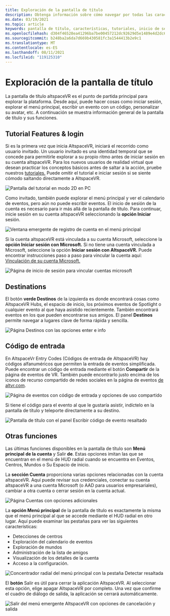 ```yaml
---
title: Exploración de la pantalla de título
description: Obtenga información sobre cómo navegar por todas las características y funciones de la pantalla de título altspaceVR como primera vez o devolver el usuario.
ms.date: 03/19/2021
ms.topic: article
keywords: pantalla de título, características, tutoriales, inicio de sesión, cuenta, código de entrada, destinos
ms.openlocfilehash: d304f46528ea41296ba7be00457212dc92629d5e1489e4d2dc656622f2a584e3
ms.sourcegitcommit: b248ba2a6da7d669b430581fc3a1544413b2e9c1
ms.translationtype: MT
ms.contentlocale: es-ES
ms.lasthandoff: 08/11/2021
ms.locfileid: "119125310"
---
```

# <a name="exploring-the-title-screen"></a>Exploración de la pantalla de título

La pantalla de título altspaceVR es el punto de partida principal para explorar la plataforma. Desde aquí, puede hacer cosas como iniciar sesión, explorar el menú principal, escribir un evento con un código, personalizar su avatar, etc. A continuación se muestra información general de la pantalla de título y sus funciones. 

## <a name="tutorial-features--login"></a>Tutorial Features & login 

Si es la primera vez que inicia AltspaceVR, iniciará el recorrido como usuario invitado. Un usuario invitado es una identidad temporal que se concede para permitirle explorar a su propio ritmo antes de iniciar sesión en su cuenta altspaceVR. Para los nuevos usuarios de realidad virtual que desean practicar los conceptos básicos antes de saltar a la acción, pruebe nuestros [tutoriales.](../tutorials/host-tools-overview.md) Puede omitir el tutorial e iniciar sesión si se siente cómodo saltando directamente a AltspaceVR. 

![Pantalla del tutorial en modo 2D en PC](images/title-screen-01.png)

Como invitado, también puede explorar el menú principal y ver el calendario de eventos, pero aún no puede escribir eventos. El inicio de sesión de la cuenta es necesario para ir más allá de la pantalla de título. Para continuar, inicie sesión en su cuenta altspaceVR seleccionando la **opción Iniciar** sesión. 

![Ventana emergente de registro de cuenta en el menú principal](images/title-screen-03.png)

Si la cuenta altspaceVR está vinculada a su cuenta Microsoft, seleccione la **opción Iniciar sesión con Microsoft.** Si no tiene una cuenta vinculada a Microsoft, seleccione la opción **Iniciar sesión con AltspaceVR.** Puede encontrar instrucciones paso a paso para vincular la cuenta aquí: [Vinculación de su cuenta Microsoft.](../getting-started/linking-microsoft-account.md) 

![Página de inicio de sesión para vincular cuentas microsoft](images/title-screen-02.png)

## <a name="destinations"></a>Destinations 

El botón **verde Destinos** de la izquierda es donde encontrará cosas como AltspaceVR Hubs, el espacio de inicio, los próximos eventos de Spotlight o cualquier evento al que haya asistido recientemente. También encontrará eventos en los que pueden encontrarse sus amigos. El panel **Destinos** permite navegar a lugares clave de forma rápida y sencilla. 

![Página Destinos con las opciones enter e info](images/title-screen-04.png)

## <a name="entry-code"></a>Código de entrada 

En AltspaceVr Entry Codes (Códigos de entrada de AltspaceVR) hay códigos alfanuméricos que permiten la entrada de eventos simplificada. Puede encontrar un código de entrada mediante el botón **Compartir** de la página de eventos de VR. También puede encontrarlo justo encima de los iconos de recurso compartido de redes sociales en la página de eventos [de altvr.com](https://altvr.com). 

![Página de eventos con código de entrada y opciones de uso compartido](images/title-screen-05.png)

Si tiene el código para el evento al que le gustaría asistir, indíctelo en la pantalla de título y teleporte directamente a su destino.  

![Pantalla de título con el panel Escribir código de evento resaltado](images/title-screen-06.png)

## <a name="other-functions"></a>Otras funciones 

Las últimas funciones disponibles en la pantalla de título son **Menú principal** **de la cuenta** y Salir **de**. Estas opciones imitan las que se encuentran en el menú de HUD radial cuando se encuentra en Eventos, Centros, Mundos o Su Espacio de inicio. 

La **sección Cuenta** proporciona varias opciones relacionadas con la cuenta altspaceVR. Aquí puede revisar sus credenciales, conectar su cuenta altspaceVR a una cuenta Microsoft (o AAD para usuarios empresariales), cambiar a otra cuenta o cerrar sesión en la cuenta actual. 

![Página Cuentas con opciones adicionales](images/title-screen-07.png)

La **opción Menú principal** de la pantalla de título es exactamente la misma que el menú principal al que se accede mediante el HUD radial en otro lugar. Aquí puede examinar las pestañas para ver las siguientes características:

* Detecciones de centros
* Exploración del calendario de eventos
* Exploración de mundos
* Administración de la lista de amigos
* Visualización de los detalles de la cuenta
* Acceso a la configuración.

![Concentrador radial del menú principal con la pestaña Detectar resaltada](images/title-screen-08.png)

El **botón** Salir es útil para cerrar la aplicación AltspaceVR. Al seleccionar esta opción, elige apagar AltspaceVR por completo. Una vez que confirme el cuadro de diálogo de salida, la aplicación se cerrará automáticamente. 

![Salir del menú emergente AltspaceVR con opciones de cancelación y salida](images/title-screen-09.png)